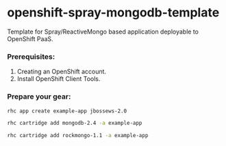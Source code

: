 openshift-spray-mongodb-template
================================

Template for Spray/ReactiveMongo based application deployable to OpenShift PaaS.

### Prerequisites:

1. Creating an OpenShift account.
2. Install OpenShift Client Tools.

### Prepare your gear:

~~~ bash
rhc app create example-app jbossews-2.0
~~~

~~~ bash
rhc cartridge add mongodb-2.4 -a example-app
~~~

~~~ bash
rhc cartridge add rockmongo-1.1 -a example-app
~~~